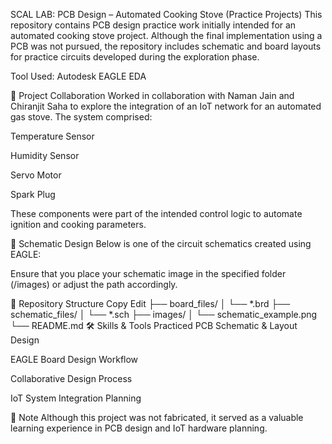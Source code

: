 SCAL LAB: PCB Design – Automated Cooking Stove (Practice Projects)
This repository contains PCB design practice work initially intended for an automated cooking stove project. Although the final implementation using a PCB was not pursued, the repository includes schematic and board layouts for practice circuits developed during the exploration phase.

Tool Used: Autodesk EAGLE EDA

🚀 Project Collaboration
Worked in collaboration with Naman Jain and Chiranjit Saha to explore the integration of an IoT network for an automated gas stove. The system comprised:

Temperature Sensor

Humidity Sensor

Servo Motor

Spark Plug

These components were part of the intended control logic to automate ignition and cooking parameters.

🧩 Schematic Design
Below is one of the circuit schematics created using EAGLE:

<!--https://github.com/0605akj0605/SCAL-LAB-PCB-DESIGNS/blob/main/schematic_gas_stove.jpg -->

Ensure that you place your schematic image in the specified folder (/images) or adjust the path accordingly.

📁 Repository Structure
Copy
Edit
├── board_files/
│   └── *.brd
├── schematic_files/
│   └── *.sch
├── images/
│   └── schematic_example.png
└── README.md
🛠️ Skills & Tools Practiced
PCB Schematic & Layout Design

EAGLE Board Design Workflow

Collaborative Design Process

IoT System Integration Planning

📝 Note
Although this project was not fabricated, it served as a valuable learning experience in PCB design and IoT hardware planning.

